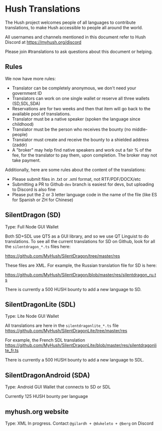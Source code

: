 # Hush Translations

The Hush project welcomes people of all languages to contribute translations, to make Hush accessible to people all around
the world. 

All usernames and channels mentioned in this document refer to Hush Discord at https://myhush.org/discord

Please join #translations to ask questions about this document or helping.

## Rules

We now have more rules:

 * Translator can be completely anonymous, we don't need your government ID
 * Translators can work on one single wallet or reserve all three wallets (SD,SDL,SDA)
 * Reservations are for two weeks and then that item will go back to the available pool of translations.
 * Translator must be a native speaker (spoken the language since childhood)
 * Translator must be the person who receives the bounty (no middle-people)
 * Translator must create and receive the bounty to a shielded address (zaddr)
 * A "broker" may help find native speakers and work out a fair % of the fee, for the translator to pay them, upon completion. The broker may not take payment.
 
 Additionally, here are some rules about the content of the translations:
 
 * Please submit files in .txt or .xml format, not RTF/PDF/DOCX/etc
 * Submitting a PR to Github `dev` branch is easiest for devs, but uploading to Discord is also fine
 * Please put the 2 or 3 letter language code in the name of the file (like ES for Spanish or ZH for Chinese)

 

## SilentDragon (SD)

Type: Full Node GUI Wallet

Both SD+SDL use QT5 as a GUI library, and so we use QT Linguist to do translations. To see all the current
translations for SD on Github, look for all the `silentdragon_*.ts` files here:

https://github.com/MyHush/SilentDragon/tree/master/res

These files are XML. For example, the Russian translation file for SD is here:

https://github.com/MyHush/SilentDragon/blob/master/res/silentdragon_ru.ts

There is currently a 500 HUSH bounty to add a new language to SD.

## SilentDragonLite (SDL) 

Type: Lite Node GUI Wallet

All translations are here in the `silentdragonlite_*.ts` file https://github.com/MyHush/SilentDragonLite/tree/master/res

For example, the French SDL translation https://github.com/MyHush/SilentDragonLite/blob/master/res/silentdragonlite_fr.ts

There is currently a 500 HUSH bounty to add a new language to SDL.

## SilentDragonAndroid (SDA)

Type: Android GUI Wallet that connects to SD or SDL

Currently 125 HUSH bounty per language

## myhush.org website

Type: XML
In progress. Contact `@gilardh + @dukeleto + @berg` on Discord
